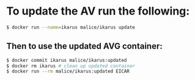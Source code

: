 # To update the AV run the following:

```bash
$ docker run --name=ikarus malice/ikarus update
```

## Then to use the updated AVG container:

```bash
$ docker commit ikarus malice/ikarus:updated
$ docker rm ikarus # clean up updated container
$ docker run --rm malice/ikarus:updated EICAR
```
